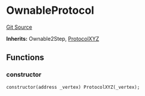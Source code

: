 # OwnableProtocol

[Git Source](https://github.com/llama-community/vertex-v1/blob/693b03f6823cb240f992102042b3702c0c97cf44/src/mock/OwnableProtocol.sol)

**Inherits:**
Ownable2Step, [ProtocolXYZ](/src/mock/ProtocolXYZ.sol/contract.ProtocolXYZ.md)

## Functions

### constructor

```solidity
constructor(address _vertex) ProtocolXYZ(_vertex);
```
